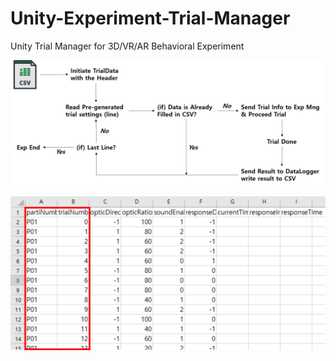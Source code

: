 # Unity-Experiment-Trial-Manager
Unity Trial Manager for 3D/VR/AR Behavioral Experiment

![ex_screenshot](https://github.com/jinwook31/Unity-Experiment-Trial-Manager/blob/main/Images/Trial%20Manager%20Flow.png)

![ex_screenshot](https://github.com/jinwook31/Unity-Experiment-Trial-Manager/blob/main/Images/csv%20format.png)

